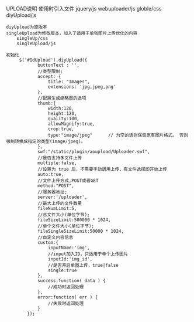 UPLOAD说明
    使用时引入文件
        jquery/js
        webuploader/js
        globle/css
        diyUpload/js
        
    diyUpload为原版本
    singleUpload为修改版本，加入了适用于单张图片上传优化的内容
        singleUp/css
        singleUpload/js
        
    初始化
         $('#IdUpload').diyUpload({
                buttonText : '',
                //类型限制;
                accept: {
                    title: "Images",
                    extensions: 'jpg,jpeg,png'
                },
                //配置生成缩略图的选项
                thumb:{
                    width:120,
                    height:120,
                    quality:100,
                    allowMagnify:true,
                    crop:true,
                    type:"image/jpeg"      // 为空的话则保留原有图片格式。 否则强制转换成指定的类型(image/jpeg)。
                },
                swf:"/static/plugin/aoupload/Uploader.swf",
                //是否支持多文件上传
                multiple:false,
                //设置为 true 后，不需要手动调用上传，有文件选择即开始上传
                auto:true,
                //文件上传方式,POST或者GET
                method:"POST",
                //服务器地址;
                server:'/uploader',
                //最大上传的文件数量
                fileNumLimit:5,
                //总文件大小(单位字节);
                fileSizeLimit:500000 * 1024,
                //单个文件大小(单位字节);
                fileSingleSizeLimit:50000 * 1024,
                //自定义内容信息
                custom:{
                    inputName:'img',
                    //input加入ID，只适用于单个上传图片
                    inputId:'img_id',
                    //是否开启单图上传，true|false
                    single:true
                },
                success:function( data ) {
                    //成功时返回处理
                },
                error:function( err ) { 
                    //失败时返回处理
                }
            });